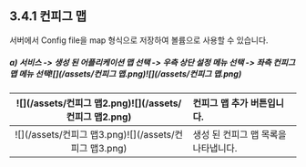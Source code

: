 ## 3.4.1 컨피그 맵

서버에서 Config file을 map 형식으로 저장하여 볼륨으로 사용할 수 있습니다.

##### a\) 서비스 -&gt; 생성 된 어플리케이션 맵 선택 -&gt;  우측 상단 설정 메뉴 선택 -&gt; 좌측 컨피그 맵 메뉴 선택![](/assets/컨피그 맵.png)![](/assets/컨피그 맵.png)

| ![](/assets/컨피그 맵2.png)![](/assets/컨피그 맵2.png) | 컨피그 맵 추가 버튼입니다. |
| :---: | :--- |
| ![](/assets/컨피그 맵3.png)![](/assets/컨피그 맵3.png) | 생성 된 컨피그 맵 목록을 나타냅니다. |



